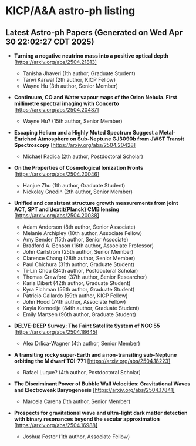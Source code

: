 # KICP/A&A astro-ph listing

## Latest Astro-ph Papers (Generated on Wed Apr 30 22:02:27 CDT 2025)

- **Turning a negative neutrino mass into a positive optical depth**
[https://arxiv.org/abs/2504.21813]
  + Tanisha Jhaveri (1th author, Graduate Student)
  + Tanvi Karwal (2th author, KICP Fellow)
  + Wayne Hu (3th author, Senior Member)

- **Continuum, CO and Water vapour maps of the Orion Nebula. First millimetre spectral imaging with Concerto**
[https://arxiv.org/abs/2504.20487]
  + Wayne Hu? (15th author, Senior Member)

- **Escaping Helium and a Highly Muted Spectrum Suggest a Metal-Enriched Atmosphere on Sub-Neptune GJ3090b from JWST Transit Spectroscopy**
[https://arxiv.org/abs/2504.20428]
  + Michael Radica (2th author, Postdoctoral Scholar)

- **On the Properties of Cosmological Ionization Fronts**
[https://arxiv.org/abs/2504.20046]
  + Hanjue Zhu (1th author, Graduate Student)
  + Nickolay Gnedin (2th author, Senior Member)

- **Unified and consistent structure growth measurements from joint ACT, SPT and \textit{Planck} CMB lensing**
[https://arxiv.org/abs/2504.20038]
  + Adam Anderson (8th author, Senior Associate)
  + Melanie Archipley (10th author, Associate Fellow)
  + Amy Bender (15th author, Senior Associate)
  + Bradford A. Benson (16th author, Associate Professor)
  + John Carlstrom (25th author, Senior Member)
  + Clarence Chang (28th author, Senior Member)
  + Paul Chichura (31th author, Graduate Student)
  + Ti-Lin Chou (34th author, Postdoctoral Scholar)
  + Thomas Crawford (37th author, Senior Researcher)
  + Karia Dibert (42th author, Graduate Student)
  + Kyra Fichman (56th author, Graduate Student)
  + Patricio Gallardo (59th author, KICP Fellow)
  + John Hood (74th author, Associate Fellow)
  + Kayla Kornoelje (84th author, Graduate Student)
  + Emily Martsen (96th author, Graduate Student)

- **DELVE-DEEP Survey: The Faint Satellite System of NGC 55**
[https://arxiv.org/abs/2504.18645]
  + Alex Drlica-Wagner (4th author, Senior Member)

- **A transiting rocky super-Earth and a non-transiting sub-Neptune orbiting the M dwarf TOI-771**
[https://arxiv.org/abs/2504.18223]
  + Rafael Luque? (4th author, Postdoctoral Scholar)

- **The Discriminant Power of Bubble Wall Velocities: Gravitational Waves and Electroweak Baryogenesis**
[https://arxiv.org/abs/2504.17841]
  + Marcela Carena (1th author, Senior Member)

- **Prospects for gravitational wave and ultra-light dark matter detection with binary resonances beyond the secular approximation**
[https://arxiv.org/abs/2504.16988]
  + Joshua Foster (1th author, Associate Fellow)

